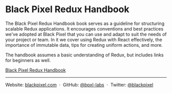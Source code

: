 # Black Pixel Redux Handbook

The Black Pixel Redux Handbook book serves as a guideline for structuring scalable Redux applications. It encourages conventions and best practices we've adopted at Black Pixel that you can use and adapt to suit the needs of your project or team. In it we cover using Redux with React effectively, the importance of immutable data, tips for creating uniform actions, and more. 

The handbook assumes a basic understanding of Redux, but includes links for beginners as well.

[Black Pixel Redux Handbook](http://bpxl.io/16nIL/1qRJJDoj)

---

Website: [blackpixel.com](https://blackpixel.com) &nbsp;&middot;&nbsp;
GitHub: [@bpxl-labs](https://github.com/bpxl-labs/) &nbsp;&middot;&nbsp;
Twitter: [@blackpixel](https://twitter.com/blackpixel)
